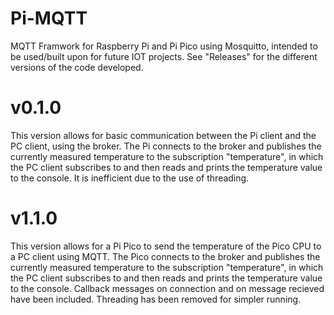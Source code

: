 # Pi-MQTT
MQTT Framwork for Raspberry Pi and Pi Pico using Mosquitto, intended to be used/built upon for future IOT projects.
See "Releases" for the different versions of the code developed.

# v0.1.0
This version allows for basic communication between the Pi client and the PC client, using the broker. The Pi connects to the broker and publishes the currently measured temperature to the subscription "temperature", in which the PC client subscribes to and then reads and prints the temperature value to the console. It is inefficient due to the use of threading.

# v1.1.0
This version allows for a Pi Pico to send the temperature of the Pico CPU to a PC client using MQTT. The Pico connects to the broker and publishes the currently measured temperature to the subscription "temperature", in which the PC client subscribes to and then reads and prints the temperature value to the console. Callback messages on connection and on message recieved have been included. Threading has been removed for simpler running.
